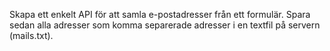 Skapa ett enkelt API för att samla e-postadresser från ett formulär. Spara sedan alla adresser som komma separerade adresser i en textfil på servern (mails.txt).